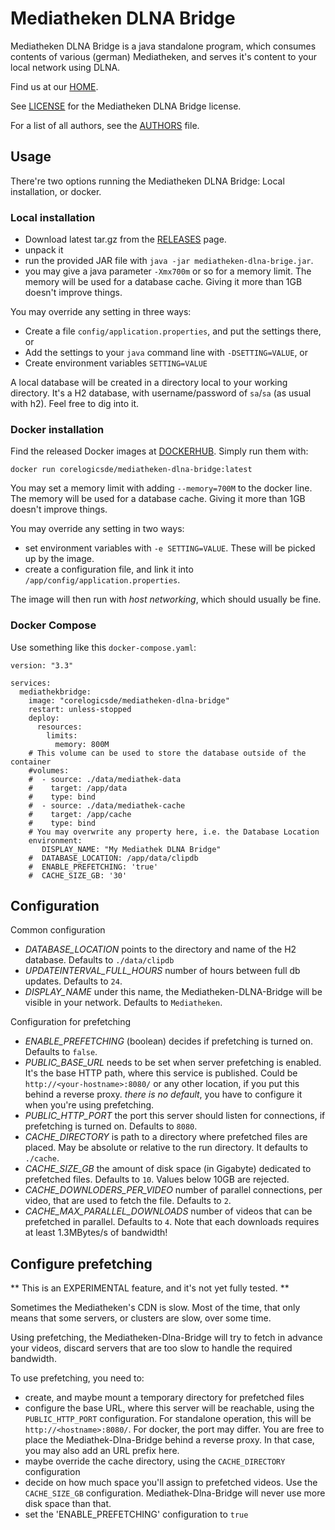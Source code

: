 # Mediatheken DLNA Bridge

Mediatheken DLNA Bridge is a java standalone program, which consumes contents of various (german) Mediatheken,
and serves it's content to your local network using DLNA.

Find us at our [HOME].

See [LICENSE] for the Mediatheken DLNA Bridge license.

For a list of all authors, see the [AUTHORS] file. 

## Usage

There're two options running the Mediatheken DLNA Bridge: Local installation, or docker.

### Local installation

* Download latest tar.gz from the [RELEASES] page.
* unpack it
* run the provided JAR file with `java -jar mediatheken-dlna-brige.jar`.
* you may give a java parameter `-Xmx700m` or so for a memory limit. The memory will be used for a
  database cache. Giving it more than 1GB doesn't improve things.

You may override any setting in three ways:

* Create a file `config/application.properties`, and put the settings there, or
* Add the settings to your `java` command line with `-DSETTING=VALUE`, or
* Create environment variables `SETTING=VALUE`

A local database will be created in a directory local to your working directory. It's a H2 database, with
username/password of `sa`/`sa` (as usual with h2). Feel free to dig into it.

### Docker installation

Find the released Docker images at [DOCKERHUB]. Simply run them with:

`docker run corelogicsde/mediatheken-dlna-bridge:latest`

You may set a memory limit with adding `--memory=700M` to the docker line. The memory will be used for a
database cache. Giving it more than 1GB doesn't improve things.

You may override any setting in two ways:

* set environment variables with `-e SETTING=VALUE`. These will be picked up by the image.
* create a configuration file, and link it into `/app/config/application.properties`.

The image will then run with _host networking_, which should usually be fine.

### Docker Compose

Use something like this `docker-compose.yaml`:

```
version: "3.3"

services:
  mediathekbridge:
    image: "corelogicsde/mediatheken-dlna-bridge"
    restart: unless-stopped
    deploy:
      resources:
        limits:
          memory: 800M
    # This volume can be used to store the database outside of the container
    #volumes:
    #  - source: ./data/mediathek-data
    #    target: /app/data
    #    type: bind
    #  - source: ./data/mediathek-cache
    #    target: /app/cache
    #    type: bind
    # You may overwrite any property here, i.e. the Database Location
    environment:
       DISPLAY_NAME: "My Mediathek DLNA Bridge"
    #  DATABASE_LOCATION: /app/data/clipdb
    #  ENABLE_PREFETCHING: 'true'
    #  CACHE_SIZE_GB: '30'
```

## Configuration

Common configuration

* _DATABASE_LOCATION_ points to the directory and name of the H2 database. Defaults to `./data/clipdb`
* _UPDATEINTERVAL_FULL_HOURS_ number of hours between full db updates. Defaults to `24`.
* _DISPLAY_NAME_ under this name, the Mediatheken-DLNA-Bridge will be visible in your network. Defaults to `Mediatheken`.

Configuration for prefetching

* _ENABLE_PREFETCHING_ (boolean) decides if prefetching is turned on. Defaults to `false`.
* _PUBLIC_BASE_URL_ needs to be set when server prefetching is enabled. It's the base HTTP path, where this service is published.
  Could be `http://<your-hostname>:8080/` or any other location, if you put this behind a reverse proxy. *there is no default*, 
  you have to configure it when you're using prefetching.
* _PUBLIC_HTTP_PORT_ the port this server should listen for connections, if prefetching is turned on. Defaults to `8080`.
* _CACHE_DIRECTORY_ is path to a directory where prefetched files are placed. May be absolute or relative to the run directory. It defaults to `./cache`.
* _CACHE_SIZE_GB_ the amount of disk space (in Gigabyte) dedicated to prefetched files. Defaults to `10`. Values below 10GB are rejected.
* _CACHE_DOWNLODERS_PER_VIDEO_ number of parallel connections, per video, that are used to fetch the file. Defaults to `2`.   
* _CACHE_MAX_PARALLEL_DOWNLOADS_ number of videos that can be prefetched in parallel. Defaults to `4`. Note that each downloads requires at least 1.3MBytes/s of bandwidth!

## Configure prefetching

** This is an EXPERIMENTAL feature, and it's not yet fully tested. **

Sometimes the Mediatheken's CDN is slow. Most of the time, that only means that some servers, or clusters are slow, over some time.

Using prefetching, the Mediatheken-Dlna-Bridge will try to fetch in advance your videos, discard servers that are too slow to handle the required bandwidth.

To use prefetching, you need to:

* create, and maybe mount a temporary directory for prefetched files
* configure the base URL, where this server will be reachable, using the `PUBLIC_HTTP_PORT` configuration. For standalone operation, this will be `http://<hostname>:8080/`.
  For docker, the port may differ. You are free to place the Mediathek-Dlna-Bridge behind a reverse proxy. In that case, you may also add an URL prefix here. 
* maybe override the cache directory, using the `CACHE_DIRECTORY` configuration
* decide on how much space you'll assign to prefetched videos. Use the `CACHE_SIZE_GB` configuration. Mediathek-Dlna-Bridge will never use more disk space than that.
* set the 'ENABLE_PREFETCHING' configuration to `true`

[HOME]: https://github.com/n0y/mediatheken-dlna-bridge
[RELEASES]: https://github.com/n0y/mediatheken-dlna-bridge/releases
[LICENSE]: https://github.com/n0y/mediatheken-dlna-bridge/blob/master/LICENSE
[AUTHORS]: https://github.com/n0y/mediatheken-dlna-bridge/blob/master/AUTHORS
[DOCKERHUB]: https://hub.docker.com/repository/docker/corelogicsde/mediatheken-dlna-bridge

